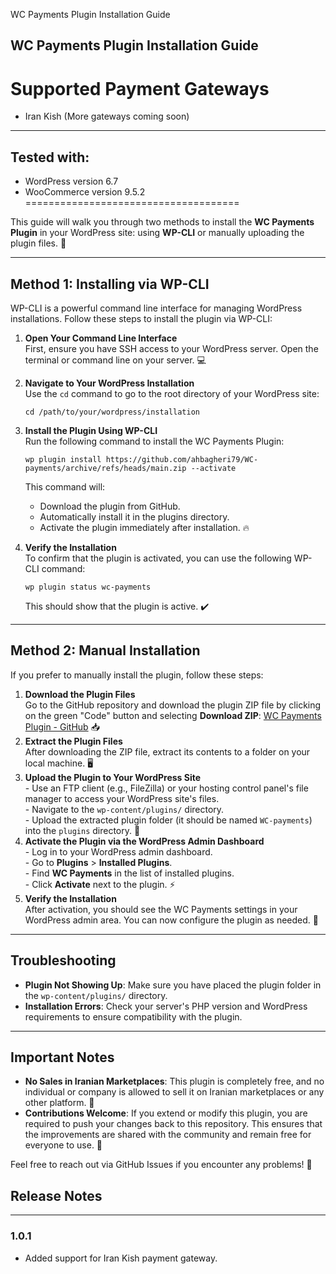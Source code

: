   WC Payments Plugin Installation Guide

## WC Payments Plugin Installation Guide
# Supported Payment Gateways
- Iran Kish
  (More gateways coming soon)

---

## Tested with:
- WordPress version 6.7
- WooCommerce version 9.5.2
=====================================

This guide will walk you through two methods to install the **WC Payments Plugin** in your WordPress site: using **WP-CLI** or manually uploading the plugin files. 🚀

* * *

Method 1: Installing via WP-CLI
-------------------------------

WP-CLI is a powerful command line interface for managing WordPress installations. Follow these steps to install the plugin via WP-CLI:

1.  **Open Your Command Line Interface**  
    First, ensure you have SSH access to your WordPress server. Open the terminal or command line on your server. 💻
2.  **Navigate to Your WordPress Installation**  
    Use the `cd` command to go to the root directory of your WordPress site:
    
        cd /path/to/your/wordpress/installation
    
3.  **Install the Plugin Using WP-CLI**  
    Run the following command to install the WC Payments Plugin:
    
        wp plugin install https://github.com/ahbagheri79/WC-payments/archive/refs/heads/main.zip --activate
    
    This command will:
    *   Download the plugin from GitHub.
    *   Automatically install it in the plugins directory.
    *   Activate the plugin immediately after installation. 🔥
4.  **Verify the Installation**  
    To confirm that the plugin is activated, you can use the following WP-CLI command:
    
        wp plugin status wc-payments
    
    This should show that the plugin is active. ✔️

* * *

Method 2: Manual Installation
-----------------------------

If you prefer to manually install the plugin, follow these steps:

1.  **Download the Plugin Files**  
    Go to the GitHub repository and download the plugin ZIP file by clicking on the green "Code" button and selecting **Download ZIP**: [WC Payments Plugin - GitHub](https://github.com/ahbagheri79/WC-payments) 📥
2.  **Extract the Plugin Files**  
    After downloading the ZIP file, extract its contents to a folder on your local machine. 🖥️
3.  **Upload the Plugin to Your WordPress Site**  
    \- Use an FTP client (e.g., FileZilla) or your hosting control panel's file manager to access your WordPress site's files.  
    \- Navigate to the `wp-content/plugins/` directory.  
    \- Upload the extracted plugin folder (it should be named `WC-payments`) into the `plugins` directory. 🔧
4.  **Activate the Plugin via the WordPress Admin Dashboard**  
    \- Log in to your WordPress admin dashboard.  
    \- Go to **Plugins** > **Installed Plugins**.  
    \- Find **WC Payments** in the list of installed plugins.  
    \- Click **Activate** next to the plugin. ⚡
5.  **Verify the Installation**  
    After activation, you should see the WC Payments settings in your WordPress admin area. You can now configure the plugin as needed. 🔑

* * *

Troubleshooting
---------------

*   **Plugin Not Showing Up**: Make sure you have placed the plugin folder in the `wp-content/plugins/` directory.
*   **Installation Errors**: Check your server's PHP version and WordPress requirements to ensure compatibility with the plugin.

* * *

Important Notes
---------------

*   **No Sales in Iranian Marketplaces**: This plugin is completely free, and no individual or company is allowed to sell it on Iranian marketplaces or any other platform. 🚫
*   **Contributions Welcome**: If you extend or modify this plugin, you are required to push your changes back to this repository. This ensures that the improvements are shared with the community and remain free for everyone to use. 🤝

Feel free to reach out via GitHub Issues if you encounter any problems! 💬

## Release Notes
---------------
### 1.0.1
- Added support for Iran Kish payment gateway.
